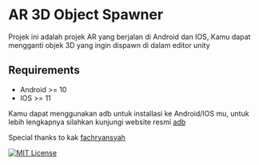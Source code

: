 # AR 3D Object Spawner

Projek ini adalah projek AR yang berjalan di Android dan IOS, Kamu dapat mengganti objek 3D yang ingin dispawn di dalam editor unity

## Requirements
- Android >= 10
- IOS >= 11

Kamu dapat menggunakan adb untuk installasi ke Android/IOS mu, untuk lebih lengkapnya silahkan kunjungi website resmi
[adb](https://developer.android.com/studio/command-line/adb)

Special thanks to kak [fachryansyah](https://github.com/fachryansyah)


[![MIT License](https://img.shields.io/badge/License-MIT-green.svg)](https://choosealicense.com/licenses/mit/)
